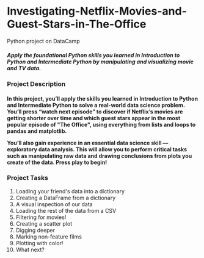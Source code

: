 # Investigating-Netflix-Movies-and-Guest-Stars-in-The-Office
Python project on DataCamp

<h5>Apply the foundational Python skills you learned in Introduction to Python and Intermediate Python by manipulating and visualizing movie and TV data.</h5>

<h3>Project Description</h3>
<h4>
In this project, you’ll apply the skills you learned in Introduction to Python and Intermediate Python to solve a real-world data science problem. You’ll press “watch next episode” to discover if Netflix’s movies are getting shorter over time and which guest stars appear in the most popular episode of "The Office", using everything from lists and loops to pandas and matplotlib.

You’ll also gain experience in an essential data science skill — exploratory data analysis. This will allow you to perform critical tasks such as manipulating raw data and drawing conclusions from plots you create of the data. Press play to begin!
</h4>
<h3>Project Tasks</h3>

1. Loading your friend's data into a dictionary
2. Creating a DataFrame from a dictionary
3. A visual inspection of our data
4. Loading the rest of the data from a CSV
5. Filtering for movies!
6. Creating a scatter plot
7. Digging deeper
8. Marking non-feature films
9. Plotting with color!
10. What next?
